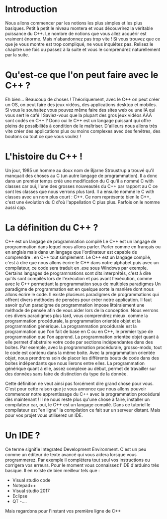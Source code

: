 # Introduction
Nous allons commencer par les notions les plus simples et les plus basiques. Petit à petit le niveau montera et vous découvrirez la véritable puissance du C++.
Le nombre de notions que vous allez acquérir est vraiment énorme. Mais n'abandonnez pas trop vite !
Si vous trouvez que ce que je vous montre est trop compliqué, ne vous inquiétez pas. Relisez le chapitre une fois ou passez à la suite et vous le comprendrez naturellement par la suite.

# Qu'est-ce que l'on peut faire avec le C++ ?

Eh bien... Beaucoup de choses ! Théoriquement, avec le C++ on peut créer un OS, on peut faire des jeux vidéos, des applications desktop et mobiles. Si vous le souhaitez vous pouvez même faire des sites web ou une IA qui vous sert le café !
Saviez-vous que la plupart des gros jeux vidéos AAA sont codés en C++ ?
Donc oui le C++ est un langage puissant qui offre pleins de possibilités à condition de le maîtriser.
D'ailleurs nous allons très vite créer des applications plus ou moins complexes avec des fenêtres, des boutons ou tout ce que vous voulez !
# L'histoire du C++ !
Un jour, 1985 un homme au doux nom de Bjarne Stroustrup a trouvé qu'il manquait des choses au C (un autre langage de programmation). Il a donc dans un premier temps créé une modification du C qu'il a nommé C with classes car oui, l'une des grosses nouveautés du C++ par rapport au C ce sont les classes que nous verrons plus tard. Il a ensuite nommé le C with classes avec un nom plus court : C++. Ce nom représente bien le C++, c'est une évolution du C d'où l'appellation C plus plus. Parfois on le nomme aussi cpp. 

# La définition du C++ ?
C++ est un langage de programmation compilé
Le C++ est un langage de programmation dans lequel nous allons parler. Parler comme en français ou en anglais mais dans un langage que l'ordinateur est capable de comprendre : en C++ tout simplement. Le C++ est un langage compilé, c'est à dire que nous allons écrire le C++ dans notre alphabet puis avec un compilateur, ce code sera traduit en .exe sous Windows par exemple.
Certains langages de programmations sont dits interprétés, c'est à dire qu'ils sont compilés lors de l'exécution et pas avant l'exécution, comme avec le C++ permettant la programmation sous de multiples paradigmes
Un paradigme de programmation est en quelque sorte la manière dont nous allons écrire le code. Il existe plusieurs paradigmes de programmations qui offrent divers méthodes de pensées pour créer notre application. Il faut savoir qu'un paradigme de programmation impose littéralement une méthode de pensée afin de vous aider lors de la conception. Nous verrons ces divers paradigmes plus tard, vous
comprendrez mieux.
comme la programmation procédurale, la programmation orientée objet et la programmation générique.
La programmation procédurale est la programmation que l'on fait de base en C ou en C++, le premier type de programmation que l'on apprend. La programmation orientée objet quant à elle permet d'abstraire votre code par sections indépendantes dans des boites. Par exemple, avec la programmation procédurale, grosso-modo, tout le code est contenu dans la même boite. Avec la programmation orientée objet, nous prendrons soin de placer les différents bouts de code dans des boites indépendants que nous lierons entre elles.
La programmation générique quant à elle, assez complexe au début, permet de travailler sur des données sans faire de distinction du type de la donnée.

Cette définition ne veut ainsi pas forcément dire grand chose pour vous. C'est pour cette raison que je vous annonce que nous allons pouvoir commencer notre apprentissage du C++ avec la programmation procédural dès maintenant !
Il ne nous reste plus qu'une chose à faire, installer un compilateur car, oui, le C++ est un langage
compilé. 
Dans ce tutoriel le compilateur est "en ligne" la compilation ce fait sur un serveur distant.
Mais pour vos projet vous utiliserez un IDE.

# Un IDE ?
Ce terme signifie Integrated Development Environment. C'est un peu comme un éditeur de texte avancé qui vous aidera lorsque vous programmerez. Par exemple il complétera tout seul vos instructions ou corrigera vos erreurs.
Pour le moment vous connaissez l'IDE d'arduino très basique. 
Il en existe de bien meilleur tels que :

- Visual studio code
- Notepad++
- Visual studio 2017
- Eclipse
- QT
-....

Mais regardons pour l'instant vos première ligne de C++
